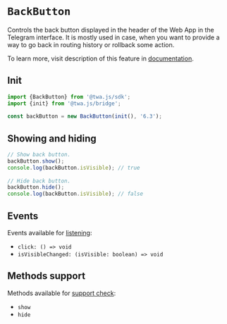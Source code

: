 # `BackButton`

Controls the back button displayed in the header of the Web App in the
Telegram interface. It is mostly used in case, when you want to provide a way to
go back in routing history or rollback some action.

To learn more, visit description of this feature
in [documentation](../../../features/back-button).

## Init

```typescript  
import {BackButton} from '@twa.js/sdk';  
import {init} from '@twa.js/bridge';  
  
const backButton = new BackButton(init(), '6.3');  
```  

## Showing and hiding

```typescript  
// Show back button.  
backButton.show();  
console.log(backButton.isVisible); // true  
  
// Hide back button.  
backButton.hide();  
console.log(backButton.isVisible); // false  
```  

## Events

Events available for [listening](../about#events):

- `click: () => void`
- `isVisibleChanged: (isVisible: boolean) => void`

## Methods support

Methods available for [support check](../about#methods-support):

- `show`
- `hide`  